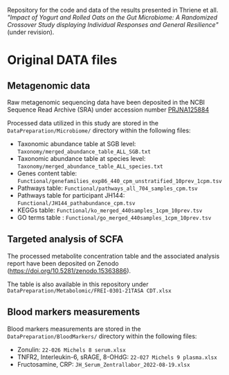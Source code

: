 

Repository for the code and data of the results presented in Thriene et all. *"Impact of Yogurt and Rolled Oats on the Gut Microbiome: A Randomized Crossover Study displaying Individual Responses and General Resilience"* (under revision).




# Original DATA files

## Metagenomic data
Raw metagenomic sequencing data have been deposited in the NCBI Sequence Read Archive (SRA) under accession number [PRJNA125884](https://www.ncbi.nlm.nih.gov/bioproject/PRJNA1258884)

Processed data utilized in this study are stored in the `DataPreparation/Microbiome/` directory within the following files:

- Taxonomic abundance table at SGB level: `Taxonomy/merged_abundance_table_ALL_SGB.txt`
- Taxonomic abundance table at species level: `Taxonomy/merged_abundance_table_ALL_species.txt`
- Genes content table: `Functional/genefamilies_exp86_440_cpm_unstratified_10prev_1cpm.tsv`
- Pathways table: `Functional/pathways_all_704_samples_cpm.tsv`  
- Pathways table for participant JH144: `Functional/JH144_pathabundance_cpm.tsv`
- KEGGs table: `Functional/ko_merged_440samples_1cpm_10prev.tsv`
- GO terms table : `Functional/go_merged_440samples_1cpm_10prev.tsv`



## Targeted analysis of SCFA
The processed metabolite concentration table and the associated analysis report have been deposited on Zenodo (https://doi.org/10.5281/zenodo.15363886). 

The table is also available in this repository under `DataPreparation/Metabolomic/FREI-0301-21TASA CDT.xlsx`



## Blood markers measurements

Blood markers measurements are stored in the `DataPreparation/BloodMarkers/` directory within the following files:

- Zonulin: `22-026 Michels 8 serum.xlsx`
- TNFR2, Interleukin-6, sRAGE, 8-OHdG: `22-027 Michels 9 plasma.xlsx`
- Fructosamine, CRP: `JH_Serum_Zentrallabor_2022-08-19.xlsx`



       